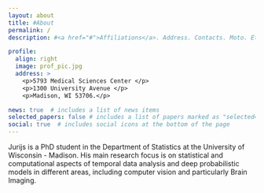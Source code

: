 ```yaml
---
layout: about
title: #About
permalink: /
description: #<a href="#">Affiliations</a>. Address. Contacts. Moto. Etc.

profile:
  align: right
  image: prof_pic.jpg
  address: >
    <p>5793 Medical Sciences Center </p>
    <p>1300 University Avenue </p>
    <p>Madison, WI 53706.</p>

news: true  # includes a list of news items
selected_papers: false # includes a list of papers marked as "selected={true}"
social: true  # includes social icons at the bottom of the page
---
```


Jurijs is a PhD student in the Department of Statistics at the
University of Wisconsin - Madison.  His main research focus is on statistical 
and computational aspects of temporal data analysis and deep probabilistic
models in different areas, including computer vision and particularly
Brain Imaging.
